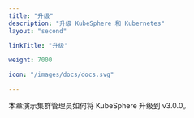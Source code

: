 ```yaml
---
title: "升级"
description: "升级 KubeSphere 和 Kubernetes"
layout: "second"

linkTitle: "升级"

weight: 7000

icon: "/images/docs/docs.svg"

---
```


本章演示集群管理员如何将 KubeSphere 升级到 v3.0.0。